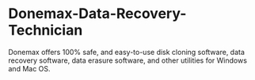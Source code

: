 # Donemax-Data-Recovery-Technician
Donemax offers 100% safe, and easy-to-use disk cloning software, data recovery software, data erasure software, and other utilities for Windows and Mac OS.
